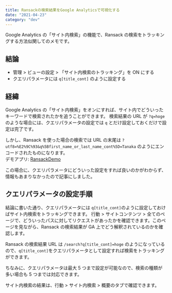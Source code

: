 ```yaml
---
title: Ransackの検索結果をGoogle Analyticsで可視化する
date: "2021-04-23"
category: "dev"
---
```


Google Analytics の「サイト内検索」の機能で、Ransack の検索をトラッキングする方法似関してのメモです。

## 結論

- 管理 > ビューの設定 > 「サイト内検索のトラッキング」を ON にする
- クエリパラメータには `q[title_cont]` のように設定する

## 経緯

Google Analytics の「サイト内検索」をオンにすれば、サイト内でどういったキーワードで検索されたかを追うことができます。
検索結果の URL が `?q=hoge` のような場合には、クエリパラメータの設定では `q` とだけ設定しておくだけで設定は完了です。

しかし、Ransack を使った場合の検索では URL の末尾は `?utf8=%E2%9C%93&q%5Bfirst_name_or_last_name_cont%5D=Tanaka` のようにエンコードされたものになります。  
デモアプリ: [RansackDemo](http://ransack-demo.herokuapp.com/)

この場合に、クエリパラメータにどういった設定をすれば良いのかがわからず、情報もあまりなかったので記事にしました。

## クエリパラメータの設定手順

結論に書いた通り、クエリパラメータには `q[title_cont]`のように設定しておけばサイト内検索をトラッキングできます。
行動 > サイトコンテンツ > 全てのページで、どういったパスに対してリクエストがあったかを確認できます。このページを見ながら、Ransack の検索結果が GA 上でどう解釈されているのかを確認します。

Ransack の検索結果 URL は `/search?q[title_cont]=hoge` のようになっているので、`q[title_cont]`をクエリパラメータとして設定すれば検索をトラッキングができます。

ちなみに、クエリパラメータは最大 5 つまで設定が可能なので、検索の種類が多い場合も 5 つまでは対応できます。

サイト内検索の結果は、行動 > サイト内検索 > 概要のタブで確認できます。
